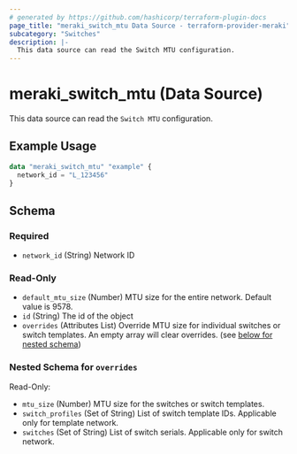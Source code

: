 ```yaml
---
# generated by https://github.com/hashicorp/terraform-plugin-docs
page_title: "meraki_switch_mtu Data Source - terraform-provider-meraki"
subcategory: "Switches"
description: |-
  This data source can read the Switch MTU configuration.
---
```


# meraki_switch_mtu (Data Source)

This data source can read the `Switch MTU` configuration.

## Example Usage

```terraform
data "meraki_switch_mtu" "example" {
  network_id = "L_123456"
}
```

<!-- schema generated by tfplugindocs -->
## Schema

### Required

- `network_id` (String) Network ID

### Read-Only

- `default_mtu_size` (Number) MTU size for the entire network. Default value is 9578.
- `id` (String) The id of the object
- `overrides` (Attributes List) Override MTU size for individual switches or switch templates. An empty array will clear overrides. (see [below for nested schema](#nestedatt--overrides))

<a id="nestedatt--overrides"></a>
### Nested Schema for `overrides`

Read-Only:

- `mtu_size` (Number) MTU size for the switches or switch templates.
- `switch_profiles` (Set of String) List of switch template IDs. Applicable only for template network.
- `switches` (Set of String) List of switch serials. Applicable only for switch network.
